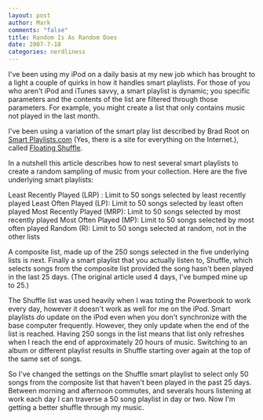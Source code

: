 ```yaml
--- 
layout: post
author: Mark
comments: "false"
title: Random Is As Random Does
date: 2007-7-18
categories: nerdliness
---
```

I've been using my iPod on a daily basis at my new job which has brought to a light a couple of quirks in how it handles smart playlists.  For those of you who aren't iPod and iTunes savvy, a smart playlist is dynamic;  you specific parameters and the contents of the list are filtered through those parameters.  For example, you might create a list that only contains music not played in the last month.

I've been using a variation of the smart play list described by Brad Root on <a href="http://smartplaylists.com/" title="Smart Playlists.com">Smart Playlists.com</a> (Yes, there is a site for everything on the Internet.), called <a href="http://smartplaylists.com/comments.php?id=950_0_1_0_C" title="Floating Shuffle">Floating Shuffle</a>.

In a nutshell this article describes how to nest several smart playlists to create a random sampling of music from your collection.  Here are the five underlying smart playlists:

Least Recently Played (LRP) : Limit to 50 songs selected by least recently played
Least Often Played (LP): Limit to 50 songs selected by least often played
Most Recently Played (MRP): Limit to 50 songs selected by most recently played
Most Often Played (MP): Limit to 50 songs selected by most often played
Random (R): Limit to 50 songs selected at random, not in the other lists

A composite list, made up of the 250 songs selected in the five underlying lists is next.  Finally a smart playlist that you actually listen to, Shuffle, which selects songs from the composite list provided the song hasn't been played in the last 25 days.  (The original article used 4 days, I've bumped mine up to 25.)

The Shuffle list was used heavily when I was toting the Powerbook to work every day, however it doesn't work as well for me on the iPod.  Smart playlists <i>do</i> update on the iPod even when you don't synchronize with the base computer frequently.  However, they only update when the end of the list is reached.  Having 250 songs in the list means that list only refreshes when I reach the end of approximately 20 hours of music.  Switching to an album or different playlist results in Shuffle starting over again at the top of the same set of songs.

So I've changed the settings on the Shuffle smart playlist to select only 50 songs from the composite list that haven't been played in the past 25 days.  Between morning and afternoon commutes, and severals hours listening at work each day I can traverse a 50 song playlist in day or two.  Now I'm getting a better shuffle through my music.
